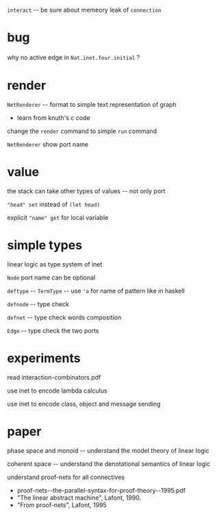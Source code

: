 `interact` -- be sure about memeory leak of `connection`

# bug

why no active edge in `Nat.inet.four.initial`？

# render

`NetRenderer` -- format to simple text representation of graph

- learn from knuth's c code

change the `render` command to simple `run` command

`NetRenderer` show port name

# value

the stack can take other types of values -- not only port

`"head" set` instead of `(let head)`

explicit `"name" get` for local variable

# simple types

linear logic as type system of inet

`Node` port name can be optional

`deftype` -- `TermType` -- use `'a` for name of pattern like in haskell

`defnode` -- type check

`defnet` -- type check words composition

`Edge` -- type check the two ports

# experiments

read interaction-combinators.pdf

use inet to encode lambda calculus

use inet to encode class, object and message sending

# paper

phase space and monoid -- understand the model theory of linear logic

coherent space -- understand the denotational semantics of linear logic

understand proof-nets for all connectives

- proof-nets--the-parallel-syntax-for-proof-theory--1995.pdf
- "The linear abstract machine", Lafont, 1990.
- "From proof-nets", Lafont, 1995

